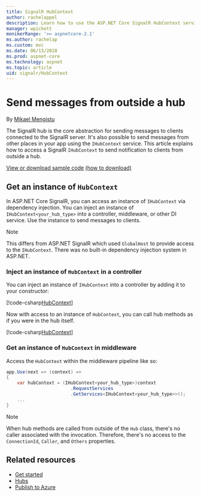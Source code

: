 ```yaml
---
title: SignalR HubContext
author: rachelappel
description: Learn how to use the ASP.NET Core SignalR HubContext service for sending notifications to clients from outside a hub.
manager: wpickett
monikerRange: '>= aspnetcore-2.1'
ms.author: rachelap
ms.custom: mvc
ms.date: 06/13/2018
ms.prod: aspnet-core
ms.technology: aspnet
ms.topic: article
uid: signalr/HubContext
---
```

# Send messages from outside a hub

By [Mikael Mengistu](https://github.com/mikaelm12)

The SignalR hub is the core abstraction for sending messages to clients connected to the SignalR server. It's also possible to send messages from other places in your app using the `IHubContext` service. This article explains how to access a SignalR `IHubContext` to send notification to clients from outside a hub.

[View or download sample code](https://github.com/aspnet/Docs/tree/master/aspnetcore/signalr/hubcontext/sample/) [(how to download)](xref:tutorials/index#how-to-download-a-sample)

## Get an instance of `HubContext`

In ASP.NET Core SignalR, you can access an instance of `IHubContext` via dependency injection. You can inject an instance of `IHubContext<your_hub_type>` into a controller, middleware, or other DI service. Use the instance to send messages to clients.

> [!NOTE]
> This differs from ASP.NET SignalR which used `GlobalHost` to provide access to the `IHubContext`. There was no built-in dependency injection system in ASP.NET.

### Inject an instance of `HubContext` in a controller

You can inject an instance of `IHubContext` into a controller by adding it to your constructor:

[!code-csharp[HubContext](hubcontext/sample/Controllers/HomeController.cs?range=12-19)]

Now with access to an instance of `HubContext`, you can call hub methods as if you were in the hub itself.

[!code-csharp[HubContext](hubcontext/sample/Controllers/HomeController.cs?range=21-25)]

### Get an instance of `HubContext` in middleware

Access the `HubContext` within the middleware pipeline like so:

```csharp
app.Use(next => (context) =>
{
    var hubContext = (IHubContext<your_hub_type>)context
                        .RequestServices
                        .GetServices<IHubContext<your_hub_type>>();
    ...
}
```

> [!NOTE]
> When hub methods are called from outside of the `Hub` class, there's no caller associated with the invocation. Therefore, there's no access to the `ConnectionId`, `Caller`, and `Others` properties.

## Related resources

* [Get started](xref:signalr/get-started)
* [Hubs](xref:signalr/hubs)
* [Publish to Azure](xref:signalr/publish-to-azure-web-app)